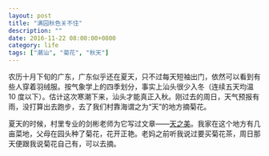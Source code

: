 ```yaml
---
layout: post
title: "满园秋色关不住"
description: ""
date: 2016-11-22 08:00:00+0800
category: life
tags: ["潮汕", "菊花", "秋天"]
---
```


农历十月下旬的广东，广东似乎还在夏天，只不过每天短袖出门，依然可以看到有些人穿着羽绒服。按气象学上的四季划分，事实上汕头很少入冬（连续五天均温 10 度以下）。估计这次寒潮下来，汕头才能真正入秋。刚过去的周日，天气预报有雨，没打算出去跑步，去了我们村靠海谓之为“天”的地方摘菊花。

夏天的时候，村里专业的剑彬老师为它写过文章——[天之美](http://mp.weixin.qq.com/s?__biz=MzA5MTM5Mzk1Nw==&mid=2649771832&idx=1&sn=a6070a6e5a5d093c59f747dc20103fc2&scene=4#wechat_redirect)。我家在这个地方有几亩菜地，父母在园头种了菊花，花开正艳。老妈之前听我说过要买菊花茶，周日那天便跟我说菊花自己有，可以去摘。

